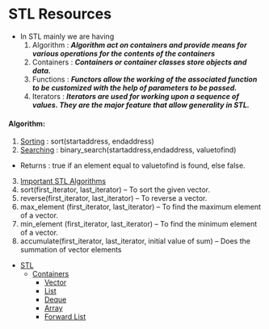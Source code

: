 # STL Resources 

* In STL mainly we are having 
  1. Algorithm : ***Algorithm act on containers and provide means for various operations for the contents of the containers***
  2. Containers : ***Containers or container classes store objects and data.***
  3. Functions : ***Functors allow the working of the associated function to be customized with the help of parameters to be passed.***
  4. Iterators : ***Iterators are used for working upon a sequence of values. They are the major feature that allow generality in STL.***

#### Algorithm:
1. [Sorting](https://www.geeksforgeeks.org/sort-algorithms-the-c-standard-template-library-stl/) : sort(startaddress, endaddress)
2. [Searching](https://www.geeksforgeeks.org/binary-search-algorithms-the-c-standard-template-library-stl/) : binary_search(startaddress,endaddress, valuetofind)
  * Returns : true if an element equal to valuetofind is found, else false.


3. [Important STL Algorithms](https://www.geeksforgeeks.org/c-magicians-stl-algorithms/)
  1. sort(first_iterator, last_iterator) – To sort the given vector.
  2. reverse(first_iterator, last_iterator) – To reverse a vector.
  3. max_element (first_iterator, last_iterator) – To find the maximum element of a vector.
  4. min_element (first_iterator, last_iterator) – To find the minimum element of a vector.
  5. accumulate(first_iterator, last_iterator, initial value of sum) – Does the summation of vector elements


* [STL](https://www.geeksforgeeks.org/the-c-standard-template-library-stl/)
  * [Containers](https://www.geeksforgeeks.org/containers-cpp-stl/)
     * [Vector](https://www.geeksforgeeks.org/vector-in-cpp-stl/)
     * [List](https://www.geeksforgeeks.org/list-cpp-stl/)
     * [Deque](https://www.geeksforgeeks.org/deque-cpp-stl/)
     * [Array](https://www.geeksforgeeks.org/array-class-c/)
     * [Forward List](https://www.geeksforgeeks.org/forward-list-c-set-1-introduction-important-functions/)
     
     

